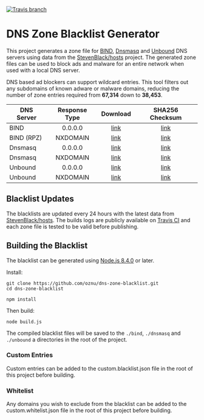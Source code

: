 [![Travis branch](https://img.shields.io/travis/oznu/dns-zone-blacklist/master.svg)](https://travis-ci.org/oznu/dns-zone-blacklist)

# DNS Zone Blacklist Generator

This project generates a zone file for [BIND](https://en.wikipedia.org/wiki/BIND), [Dnsmasq](https://en.wikipedia.org/wiki/Dnsmasq) and [Unbound](https://en.wikipedia.org/wiki/Unbound_(DNS_server)) DNS servers using data from the [StevenBlack/hosts](https://github.com/StevenBlack/hosts) project. The generated zone files can be used to block ads and malware for an entire network when used with a local DNS server.

DNS based ad blockers can support wildcard entries. This tool filters out any subdomains of known adware or malware domains, reducing the number of zone entries required from **67,314** down to **38,453**.

| DNS Server | Response Type | Download  | SHA256 Checksum |
| ---------- |:-------------:|:---------:|:---------------:|
| BIND | 0.0.0.0 | [link](https://raw.githubusercontent.com/oznu/dns-zone-blacklist/master/bind/zones.blacklist) | [link](https://raw.githubusercontent.com/oznu/dns-zone-blacklist/master/bind/zones.blacklist.checksum) |
| BIND (RPZ) | NXDOMAIN | [link](https://raw.githubusercontent.com/oznu/dns-zone-blacklist/master/bind/bind-nxdomain.blacklist) | [link](https://raw.githubusercontent.com/oznu/dns-zone-blacklist/master/bind/bind-nxdomain.blacklist.checksum) |
| Dnsmasq | 0.0.0.0 | [link](https://raw.githubusercontent.com/oznu/dns-zone-blacklist/master/dnsmasq/dnsmasq.blacklist) | [link](https://raw.githubusercontent.com/oznu/dns-zone-blacklist/master/dnsmasq/dnsmasq.blacklist.checksum) |
| Dnsmasq | NXDOMAIN | [link](https://raw.githubusercontent.com/oznu/dns-zone-blacklist/master/dnsmasq/dnsmasq-server.blacklist) | [link](https://raw.githubusercontent.com/oznu/dns-zone-blacklist/master/dnsmasq/dnsmasq-server.blacklist.checksum) |
| Unbound | 0.0.0.0 | [link](https://raw.githubusercontent.com/oznu/dns-zone-blacklist/master/unbound/unbound.blacklist) | [link](https://raw.githubusercontent.com/oznu/dns-zone-blacklist/master/unbound/unbound.blacklist.checksum) |
| Unbound | NXDOMAIN | [link](https://raw.githubusercontent.com/oznu/dns-zone-blacklist/master/unbound/unbound-nxdomain.blacklist) | [link](https://raw.githubusercontent.com/oznu/dns-zone-blacklist/master/unbound/unbound-nxdomain.blacklist.checksum) |

## Blacklist Updates

The blacklists are updated every 24 hours with the latest data from [StevenBlack/hosts](https://github.com/StevenBlack/hosts). The builds logs are publicly available on [Travis CI](https://travis-ci.org/oznu/dns-zone-blacklist) and each zone file is tested to be valid before publishing.

## Building the Blacklist

The blacklist can be generated using [Node.js 8.4.0](https://nodejs.org) or later.

Install:

```
git clone https://github.com/oznu/dns-zone-blacklist.git
cd dns-zone-blacklist

npm install
```

Then build:

```
node build.js
```

The compiled blacklist files will be saved to the `./bind`, `./dnsmasq` and `./unbound` a directories in the root of the project.

### Custom Entries

Custom entries can be added to the custom.blacklist.json file in the root of this project before building.

### Whitelist

Any domains you wish to exclude from the blacklist can be added to the custom.whitelist.json file in the root of this project before building.
